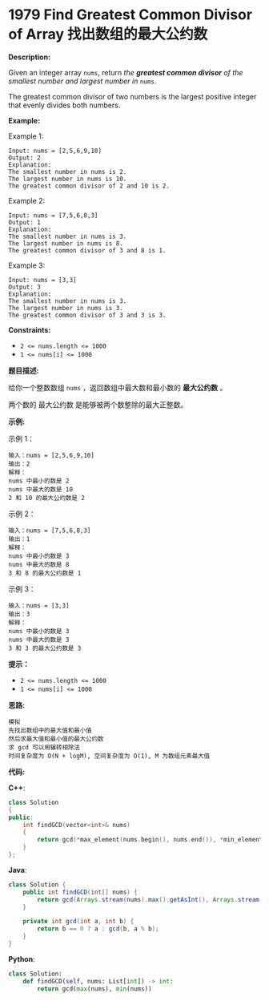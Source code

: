 # 1979 Find Greatest Common Divisor of Array 找出数组的最大公约数

__Description:__

Given an integer array `nums`, return _the __greatest common divisor__ of the smallest number and largest number in_ `nums`.

The greatest common divisor of two numbers is the largest positive integer that evenly divides both numbers.

__Example:__

Example 1:

```text
Input: nums = [2,5,6,9,10]
Output: 2
Explanation:
The smallest number in nums is 2.
The largest number in nums is 10.
The greatest common divisor of 2 and 10 is 2.
```

Example 2:

```text
Input: nums = [7,5,6,8,3]
Output: 1
Explanation:
The smallest number in nums is 3.
The largest number in nums is 8.
The greatest common divisor of 3 and 8 is 1.
```

Example 3:

```text
Input: nums = [3,3]
Output: 3
Explanation:
The smallest number in nums is 3.
The largest number in nums is 3.
The greatest common divisor of 3 and 3 is 3.
```

__Constraints:__

- `2 <= nums.length <= 1000`
- `1 <= nums[i] <= 1000`

__题目描述:__

给你一个整数数组 `nums` ，返回数组中最大数和最小数的 __最大公约数__ 。

两个数的 最大公约数 是能够被两个数整除的最大正整数。

__示例:__

示例 1：

```text
输入：nums = [2,5,6,9,10]
输出：2
解释：
nums 中最小的数是 2
nums 中最大的数是 10
2 和 10 的最大公约数是 2
```

示例 2：

```text
输入：nums = [7,5,6,8,3]
输出：1
解释：
nums 中最小的数是 3
nums 中最大的数是 8
3 和 8 的最大公约数是 1
```

示例 3：

```text
输入：nums = [3,3]
输出：3
解释：
nums 中最小的数是 3
nums 中最大的数是 3
3 和 3 的最大公约数是 3
```

__提示：__

- `2 <= nums.length <= 1000`
- `1 <= nums[i] <= 1000`

__思路:__

```text
模拟
先找出数组中的最大值和最小值
然后求最大值和最小值的最大公约数
求 gcd 可以用辗转相除法
时间复杂度为 O(N + logM), 空间复杂度为 O(1), M 为数组元素最大值
```

__代码:__

__C++__:

```C++
class Solution 
{
public:
    int findGCD(vector<int>& nums)
    {
        return gcd(*max_element(nums.begin(), nums.end()), *min_element(nums.begin(), nums.end()));
    }
};
```

__Java__:

```Java
class Solution {
    public int findGCD(int[] nums) {
        return gcd(Arrays.stream(nums).max().getAsInt(), Arrays.stream(nums).min().getAsInt());
    }

    private int gcd(int a, int b) {
        return b == 0 ? a : gcd(b, a % b);
    }
}
```

__Python__:

```Python
class Solution:
    def findGCD(self, nums: List[int]) -> int:
        return gcd(max(nums), min(nums))
```
